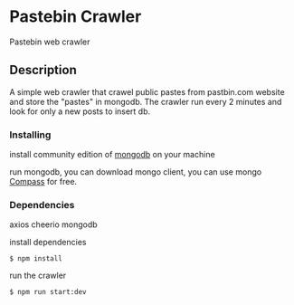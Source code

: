 # Pastebin Crawler

Pastebin web crawler 

## Description

A simple web crawler that crawel public pastes from pastbin.com website and store the "pastes" in mongodb. The crawler run every 2 minutes and look for only a new posts to insert db.

### Installing
install community edition of [mongodb](https://www.mongodb.com/docs/manual/administration/install-community/) on your machine 

run mongodb, you can download mongo client, you can use mongo [Compass](https://www.mongodb.com/products/compass) for free.

### Dependencies
axios
cheerio
mongodb

install dependencies
```
$ npm install
```
run the crawler
```
$ npm run start:dev
```